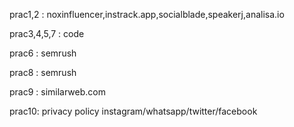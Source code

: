 prac1,2 : noxinfluencer,instrack.app,socialblade,speakerj,analisa.io

prac3,4,5,7 : code

prac6 : semrush

prac8 : semrush

prac9 : similarweb.com

prac10: privacy policy instagram/whatsapp/twitter/facebook
